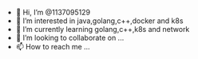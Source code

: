 - 👋 Hi, I’m @1137095129
- 👀 I’m interested in java,golang,c++,docker and k8s
- 🌱 I’m currently learning golang,c++,k8s and network
- 💞️ I’m looking to collaborate on ...
- 📫 How to reach me ...

<!---
1137095129/1137095129 is a ✨ special ✨ repository because its `README.md` (this file) appears on your GitHub profile.
You can click the Preview link to take a look at your changes.
--->
